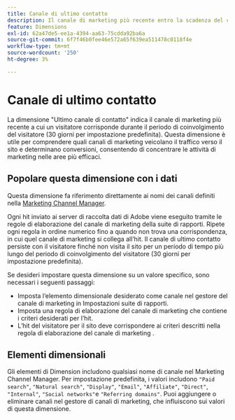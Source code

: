 ```yaml
---
title: Canale di ultimo contatto
description: Il canale di marketing più recente entro la scadenza del coinvolgimento del visitatore.
feature: Dimensions
exl-id: 62a47de5-ee1a-4394-aa63-75cdda92ba6a
source-git-commit: 6f7f46b0fee46e572a65f639ea511478c0118f4e
workflow-type: tm+mt
source-wordcount: '250'
ht-degree: 3%

---
```


# Canale di ultimo contatto

La dimensione &quot;Ultimo canale di contatto&quot; indica il canale di marketing più recente a cui un visitatore corrisponde durante il periodo di coinvolgimento del visitatore (30 giorni per impostazione predefinita). Questa dimensione è utile per comprendere quali canali di marketing veicolano il traffico verso il sito e determinano conversioni, consentendo di concentrare le attività di marketing nelle aree più efficaci.

## Popolare questa dimensione con i dati

Questa dimensione fa riferimento direttamente ai nomi dei canali definiti nella [Marketing Channel Manager](/help/admin/admin/c-manage-report-suites/c-edit-report-suites/marketing-channels-admin.md).

Ogni hit inviato ai server di raccolta dati di Adobe viene eseguito tramite le regole di elaborazione del canale di marketing della suite di rapporti. Ripete ogni regola in ordine numerico fino a quando non trova una corrispondenza, in cui quel canale di marketing si collega all’hit. Il canale di ultimo contatto persiste con il visitatore finché non visita il sito per un periodo di tempo più lungo del periodo di coinvolgimento del visitatore (30 giorni per impostazione predefinita).

Se desideri impostare questa dimensione su un valore specifico, sono necessari i seguenti passaggi:

* Imposta l’elemento dimensionale desiderato come canale nel gestore del canale di marketing in Impostazioni suite di rapporti.
* Imposta una regola di elaborazione del canale di marketing che contiene i criteri desiderati per l’hit.
* L’hit del visitatore per il sito deve corrispondere ai criteri descritti nella regola di elaborazione del canale di marketing .

## Elementi dimensionali

Gli elementi di Dimension includono qualsiasi nome di canale nel Marketing Channel Manager. Per impostazione predefinita, i valori includono `"Paid search"`, `"Natural search"`, `"Display"`, `"Email"`, `"Affiliate"`, `"Direct"`, `"Internal"`, `"Social networks"`e `"Referring domains"`. Puoi aggiungere o eliminare canali nel gestore di canali di marketing, che influiscono sui valori di questa dimensione.
